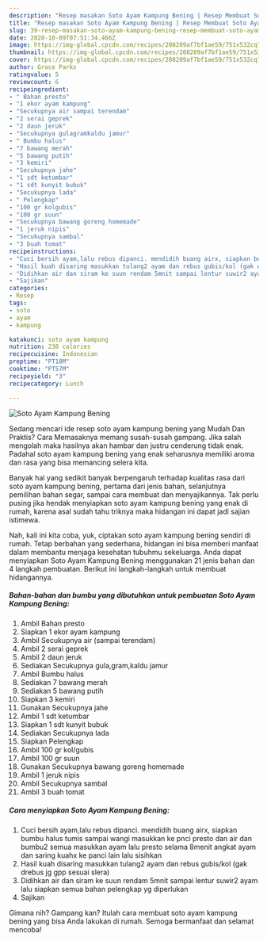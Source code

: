 ```yaml
---
description: "Resep masakan Soto Ayam Kampung Bening | Resep Membuat Soto Ayam Kampung Bening Yang Sedap"
title: "Resep masakan Soto Ayam Kampung Bening | Resep Membuat Soto Ayam Kampung Bening Yang Sedap"
slug: 39-resep-masakan-soto-ayam-kampung-bening-resep-membuat-soto-ayam-kampung-bening-yang-sedap
date: 2020-10-09T07:51:34.466Z
image: https://img-global.cpcdn.com/recipes/208209af7bf1ae59/751x532cq70/soto-ayam-kampung-bening-foto-resep-utama.jpg
thumbnail: https://img-global.cpcdn.com/recipes/208209af7bf1ae59/751x532cq70/soto-ayam-kampung-bening-foto-resep-utama.jpg
cover: https://img-global.cpcdn.com/recipes/208209af7bf1ae59/751x532cq70/soto-ayam-kampung-bening-foto-resep-utama.jpg
author: Grace Parks
ratingvalue: 5
reviewcount: 6
recipeingredient:
- " Bahan presto"
- "1 ekor ayam kampung"
- "Secukupnya air sampai terendam"
- "2 serai geprek"
- "2 daun jeruk"
- "Secukupnya gulagramkaldu jamur"
- " Bumbu halus"
- "7 bawang merah"
- "5 bawang putih"
- "3 kemiri"
- "Secukupnya jahe"
- "1 sdt ketumbar"
- "1 sdt kunyit bubuk"
- "Secukupnya lada"
- " Pelengkap"
- "100 gr kolgubis"
- "100 gr suun"
- "Secukupnya bawang goreng homemade"
- "1 jeruk nipis"
- "Secukupnya sambal"
- "3 buah tomat"
recipeinstructions:
- "Cuci bersih ayam,lalu rebus dipanci. mendidih buang airx, siapkan bumbu halus tumis sampai wangi masukkan ke pnci presto dan air dan bumbu2 semua masukkan ayam lalu presto selama 8menit angkat ayam dan saring kuahx ke panci lain lalu sisihkan"
- "Hasil kuah disaring masukkan tulang2 ayam dan rebus gubis/kol (gak drebus jg gpp sesuai slera)"
- "Didihkan air dan siram ke suun rendam 5mnit sampai lentur suwir2 ayam lalu siapkan semua bahan pelengkap yg diperlukan"
- "Sajikan"
categories:
- Resep
tags:
- soto
- ayam
- kampung

katakunci: soto ayam kampung 
nutrition: 238 calories
recipecuisine: Indonesian
preptime: "PT18M"
cooktime: "PT57M"
recipeyield: "3"
recipecategory: Lunch

---
```



![Soto Ayam Kampung Bening](https://img-global.cpcdn.com/recipes/208209af7bf1ae59/751x532cq70/soto-ayam-kampung-bening-foto-resep-utama.jpg)

Sedang mencari ide resep soto ayam kampung bening yang Mudah Dan Praktis? Cara Memasaknya memang susah-susah gampang. Jika salah mengolah maka hasilnya akan hambar dan justru cenderung tidak enak. Padahal soto ayam kampung bening yang enak seharusnya memiliki aroma dan rasa yang bisa memancing selera kita.

Banyak hal yang sedikit banyak berpengaruh terhadap kualitas rasa dari soto ayam kampung bening, pertama dari jenis bahan, selanjutnya pemilihan bahan segar, sampai cara membuat dan menyajikannya. Tak perlu pusing jika hendak menyiapkan soto ayam kampung bening yang enak di rumah, karena asal sudah tahu triknya maka hidangan ini dapat jadi sajian istimewa.




Nah, kali ini kita coba, yuk, ciptakan soto ayam kampung bening sendiri di rumah. Tetap berbahan yang sederhana, hidangan ini bisa memberi manfaat dalam membantu menjaga kesehatan tubuhmu sekeluarga. Anda dapat menyiapkan Soto Ayam Kampung Bening menggunakan 21 jenis bahan dan 4 langkah pembuatan. Berikut ini langkah-langkah untuk membuat hidangannya.

<!--inarticleads1-->

##### Bahan-bahan dan bumbu yang dibutuhkan untuk pembuatan Soto Ayam Kampung Bening:

1. Ambil  Bahan presto
1. Siapkan 1 ekor ayam kampung
1. Ambil Secukupnya air (sampai terendam)
1. Ambil 2 serai geprek
1. Ambil 2 daun jeruk
1. Sediakan Secukupnya gula,gram,kaldu jamur
1. Ambil  Bumbu halus
1. Sediakan 7 bawang merah
1. Sediakan 5 bawang putih
1. Siapkan 3 kemiri
1. Gunakan Secukupnya jahe
1. Ambil 1 sdt ketumbar
1. Siapkan 1 sdt kunyit bubuk
1. Sediakan Secukupnya lada
1. Siapkan  Pelengkap
1. Ambil 100 gr kol/gubis
1. Ambil 100 gr suun
1. Gunakan Secukupnya bawang goreng homemade
1. Ambil 1 jeruk nipis
1. Ambil Secukupnya sambal
1. Ambil 3 buah tomat




<!--inarticleads2-->

##### Cara menyiapkan Soto Ayam Kampung Bening:

1. Cuci bersih ayam,lalu rebus dipanci. mendidih buang airx, siapkan bumbu halus tumis sampai wangi masukkan ke pnci presto dan air dan bumbu2 semua masukkan ayam lalu presto selama 8menit angkat ayam dan saring kuahx ke panci lain lalu sisihkan
1. Hasil kuah disaring masukkan tulang2 ayam dan rebus gubis/kol (gak drebus jg gpp sesuai slera)
1. Didihkan air dan siram ke suun rendam 5mnit sampai lentur suwir2 ayam lalu siapkan semua bahan pelengkap yg diperlukan
1. Sajikan




Gimana nih? Gampang kan? Itulah cara membuat soto ayam kampung bening yang bisa Anda lakukan di rumah. Semoga bermanfaat dan selamat mencoba!
